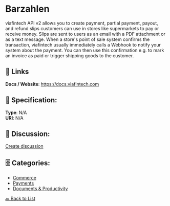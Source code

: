 # Barzahlen


viafintech API v2 allows you to create payment, partial payment, payout, and refund slips customers can use in stores like supermarkets to pay or receive money. Slips are sent to users as an email with a PDF attachment or as a text message. When a store's point of sale system confirms the transaction, viafintech usually immediately calls a Webhook to notify your system about the payment. You can then use this confirmation e.g. to mark an invoice as paid or trigger shipping goods to the customer.

##  🔗 Links
**Docs / Website**: https://docs.viafintech.com

## 🧬 Specification:
**Type**: N/A  
**URI**: N/A

## 💬 Discussion:
[Create discussion](https://github.com/apis-list/apis-list/discussions/new)

## 🗄️ Categories:
- [Commerce](https://github.com/apis-list/apis-list#commerce)
- [Payments](https://github.com/apis-list/apis-list#payments)
- [Documents & Productivity](https://github.com/apis-list/apis-list#documents--productivity)




[🔙 Back to List](https://github.com/apis-list/apis-list)
